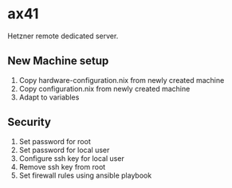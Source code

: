 # ax41

Hetzner remote dedicated server.

## New Machine setup

1. Copy hardware-configuration.nix from newly created machine
1. Copy configuration.nix from newly created machine
1. Adapt to variables

## Security

1. Set password for root
1. Set password for local user
1. Configure ssh key for local user
1. Remove ssh key from root
1. Set firewall rules using ansible playbook
